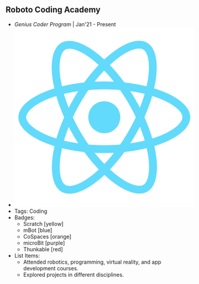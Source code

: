 ## Roboto Coding Academy
- *Genius Coder Program* | Jan'21 - Present
- ![logo512](../assets/logo512.png)
- Tags: Coding
- Badges:
  - Scratch [yellow]
  - mBot [blue]
  - CoSpaces [orange]
  - microBit [purple]
  - Thunkable [red]
- List Items:
  - Attended robotics, programming, virtual reality, and app development courses.
  - Explored projects in different disciplines.